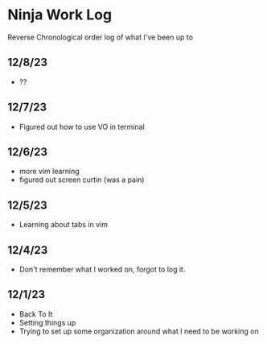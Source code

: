 # Ninja Work Log

Reverse Chronological order log of what I've been up to

## 12/8/23
 - ??

## 12/7/23
- Figured out how to use VO in terminal

## 12/6/23
- more vim learning
- figured out screen curtin (was a pain)

## 12/5/23
- Learning about tabs in vim 

## 12/4/23
- Don't remember what I worked on, forgot to log it.

## 12/1/23
- Back To It
- Setting things up
- Trying to set up some organization around what I need to be working on
